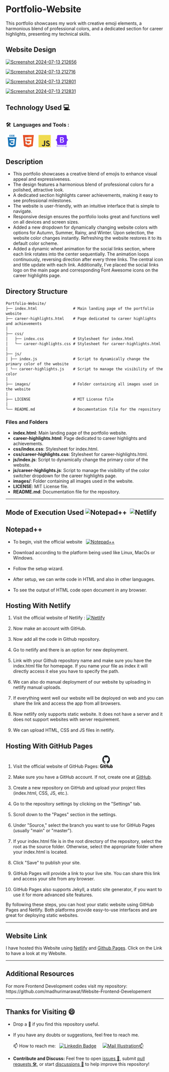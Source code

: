 # Portfolio-Website
This portfolio showcases my work with creative emoji elements, a harmonious blend of professional colors, and a dedicated section for career highlights, presenting my technical skills.

<h2>Website Design</h2>

<a href = "https://madhurimarawat.github.io/Portfolio-Website/">![Screenshot 2024-07-13 212656](https://github.com/user-attachments/assets/d3e225c3-9dd0-4685-af2b-079c9f4d8838)</a>

<a href = "https://madhurimarawat.github.io/Portfolio-Website/">![Screenshot 2024-07-13 212716](https://github.com/user-attachments/assets/9fa204dc-c867-47e1-a77b-ecd89bbf9c34)</a>

<a href = "https://madhurimarawat.github.io/Portfolio-Website/">![Screenshot 2024-07-13 212801](https://github.com/user-attachments/assets/36298b1e-b54b-4360-b2e4-8759fa123010)</a>

<a href = "https://madhurimarawat.github.io/Portfolio-Website/">![Screenshot 2024-07-13 212831](https://github.com/user-attachments/assets/2f4e5ec7-6fa1-49b6-8103-e322aa37f73b)</a>

## Technology Used 💻

### 🛠 &nbsp;Languages and Tools :
<p>
<img src="https://github.com/devicons/devicon/blob/master/icons/css3/css3-plain-wordmark.svg"  title="CSS" alt="CSS" width="40" height="40"/>&nbsp;&nbsp;
<img src="https://github.com/devicons/devicon/blob/master/icons/html5/html5-original.svg" title="HTML" alt="HTML" width="40" height="40"/>&nbsp;&nbsp;
<img src="https://github.com/devicons/devicon/blob/master/icons/javascript/javascript-original.svg" title="JavaScript" alt="JavaScript" width="40" height="40"/>&nbsp;&nbsp;&nbsp;
  <img src="https://github.com/devicons/devicon/blob/master/icons/bootstrap/bootstrap-plain-wordmark.svg"  title="Bootstrap" alt="Bootstrap" width="40" height="40"/>&nbsp;
</p>

## Description

- This portfolio showcases a creative blend of emojis to enhance visual appeal and expressiveness.
- The design features a harmonious blend of professional colors for a polished, attractive look.
- A dedicated section highlights career achievements, making it easy to see professional milestones.
- The website is user-friendly, with an intuitive interface that is simple to navigate.
- Responsive design ensures the portfolio looks great and functions well on all devices and screen sizes.
- Added a new dropdown for dynamically changing website colors with options for Autumn, Summer, Rainy, and Winter. Upon selection, the website color changes instantly. Refreshing the website restores it to its default color scheme.
- Added a dynamic wheel animation for the social links section, where each link rotates into the center sequentially. The animation loops continuously, reversing direction after every three links. The central icon and title update with each link. Additionally, I’ve placed the social links logo on the main page and corresponding Font Awesome icons on the career highlights page.

## Directory Structure

```
Portfolio-Website/
├── index.html                # Main landing page of the portfolio website
├── career-highlights.html    # Page dedicated to career highlights and achievements
│
├── css/
│   ├── index.css             # Stylesheet for index.html
│   └── career-highlights.css # Stylesheet for career-highlights.html
│
├── js/
│ ├── index.js                # Script to dynamically change the primary color of the website
│ └── career-highlights.js    # Script to manage the visibility of the color 
│
├── images/                   # Folder containing all images used in the website
│
├── LICENSE                   # MIT License file
│
└── README.md                 # Documentation file for the repository
```

### Files and Folders

- **index.html**: Main landing page of the portfolio website.
- **career-highlights.html**: Page dedicated to career highlights and achievements.
- **css/index.css**: Stylesheet for index.html.
- **css/career-highlights.css**: Stylesheet for career-highlights.html.
- **js/index.js**: Script to dynamically change the primary color of the website.
- **js/career-highlights.js**: Script to manage the visibility of the color switcher dropdown for the career highlights page.
- **images/**: Folder containing all images used in the website.
- **LICENSE**: MIT License file.
- **README.md**: Documentation file for the repository.

---

## Mode of Execution Used  <img src="https://th.bing.com/th?id=OSAAS.67CE744F3AF9AB3181DA21630627453B&w=80&h=80&o=6&dpr=2&pid=5.1" title="Notepad++" alt="Notepad++" width="40" height="40"> </a> &nbsp;<img src="https://cdn.freebiesupply.com/logos/large/2x/netlify-logo-png-transparent.png" title="Netlify" alt="Netlify" width="40" height="40">
<h2>Notepad++</h2>
<ul>
<li>To begin, visit the official website &nbsp; <a href="https://notepad-plus-plus.org/downloads/"><img src="https://th.bing.com/th?id=OSAAS.67CE744F3AF9AB3181DA21630627453B&w=80&h=80&o=6&dpr=2&pid=5.1" title="Notepad++" alt="Notepad++" width="40" height="40"> </a>   <br><br></li>
<li>Download according to the platform being used like Linux, MacOs or Windows.<br><br>
<li> Follow the setup wizard.<br><br></li>
<li> After setup, we can write code in HTML and also in other languages.<br><br></li>
<li>To see the output of HTML code open document in any browser.<br></li>
</ul>

## Hosting With Netlify

1. Visit the official website of Netlify : <a href="https://www.netlify.com/"><img src="https://cdn.freebiesupply.com/logos/large/2x/netlify-logo-png-transparent.png" title="Netlify" alt="Netlify" width="40" height="40"></a>
<br><br>
2. Now make an account with GitHub.<br><br>
3. Now add all the code in Github repository.<br><br>
4. Go to netlify and there is an option for new deployment.<br><br>
5. Link with your Github repository name and make sure you have the index.html file for homepage. If you name your file as index it will directly access it else you have to specify the path.<br><br>
6. We can also do manual deployment of our website by uploading in netlify manual uploads.<br><br>
7. If everything went well our website will be deployed on web and you can share the link and access the app from all browsers.<br><br>
8. Now netlify only supports static website. It does not have a server and it does not support websites with server requirement.<br><br>
9. We can upload HTML, CSS and JS files in netlify.

## Hosting With GitHub Pages

1. Visit the official website of GitHub Pages: <a href="https://pages.github.com/"><img src="https://github.com/madhurimarawat/GitHub-Repository-Lister/blob/main/GitHub%20Logo.png" title="GitHub Pages" alt="GitHub Pages" width="40" height="40"></a>
<br><br>
2. Make sure you have a GitHub account. If not, create one at [GitHub](https://github.com/).<br><br>
3. Create a new repository on GitHub and upload your project files (index.html, CSS, JS, etc.).<br><br>
4. Go to the repository settings by clicking on the "Settings" tab.<br><br>
5. Scroll down to the "Pages" section in the settings.<br><br>
6. Under "Source," select the branch you want to use for GitHub Pages (usually "main" or "master").<br><br>
7. If your index.html file is in the root directory of the repository, select the root as the source folder. Otherwise, select the appropriate folder where your index.html is located.<br><br>
8. Click "Save" to publish your site.<br><br>
9. GitHub Pages will provide a link to your live site. You can share this link and access your site from any browser.<br><br>
10. GitHub Pages also supports Jekyll, a static site generator, if you want to use it for more advanced site features.<br>

By following these steps, you can host your static website using GitHub Pages and Netlify. Both platforms provide easy-to-use interfaces and are great for deploying static websites.

---

## Website Link

<p>I have hosted this Website using <a href="https://madhurima-rawat-portfolio.netlify.app/">Netlify</a>  and  <a href = "https://madhurimarawat.github.io/Portfolio-Website/">Github Pages</a>. Click on the Link to have a look at my Website.</p>

---
## Additional Resources 

<p> For more Frontend Development codes visit my repository: https://github.com/madhurimarawat/Website-Frontend-Developement </p>

---

## Thanks for Visiting 😄

- Drop a 🌟 if you find this repository useful.<br><br>
- If you have any doubts or suggestions, feel free to reach me.<br><br>
📫 How to reach me:  &nbsp; [![Linkedin Badge](https://img.shields.io/badge/-madhurima-blue?style=flat&logo=Linkedin&logoColor=white)](https://www.linkedin.com/in/madhurima-rawat/) &nbsp; &nbsp;
<a href ="mailto:rawatmadhurima@gmail.com"><img src="https://github.com/madhurimarawat/Machine-Learning-Using-Python/assets/105432776/b6a0873a-e961-42c0-8fbf-ab65828c961a" height=35 width=30 title="Mail Illustration" alt="Mail Illustration📫" > </a><br><br>
- **Contribute and Discuss:** Feel free to open <a href= "https://github.com/madhurimarawat/Portfolio-Website/issues">issues 🐛</a>, submit <a href = "https://github.com/madhurimarawat/Portfolio-Website/pulls">pull requests 🛠️</a>, or start <a href = "https://github.com/madhurimarawat/Portfolio-Website/discussions">discussions 💬</a> to help improve this repository!
